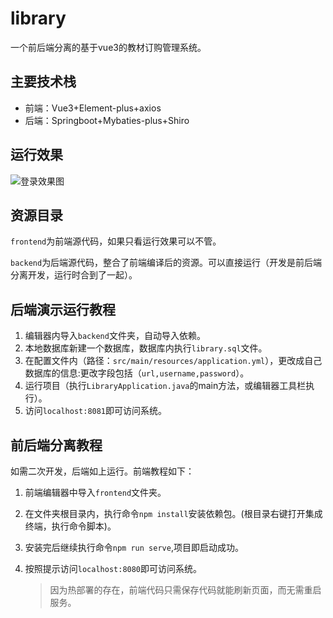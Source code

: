 # library
一个前后端分离的基于vue3的教材订购管理系统。

## 主要技术栈

* 前端：Vue3+Element-plus+axios
* 后端：Springboot+Mybaties-plus+Shiro
## 运行效果
![登录效果图](https://gitee.com/kyleslie/img/raw/master/images/imgs/login.png)

## 资源目录

`frontend`为前端源代码，如果只看运行效果可以不管。

`backend`为后端源代码，整合了前端编译后的资源。可以直接运行（开发是前后端分离开发，运行时合到了一起）。

## 后端演示运行教程

1. 编辑器内导入`backend`文件夹，自动导入依赖。
2. 本地数据库新建一个数据库，数据库内执行`library.sql`文件。
3. 在配置文件内（路径：`src/main/resources/application.yml`），更改成自己数据库的信息:更改字段包括（`url,username,password`）。
4. 运行项目（执行`LibraryApplication.java`的main方法，或编辑器工具栏执行）。
5. 访问`localhost:8081`即可访问系统。

## 前后端分离教程

如需二次开发，后端如上运行。前端教程如下：

1. 前端编辑器中导入`frontend`文件夹。

2. 在文件夹根目录内，执行命令`npm install`安装依赖包。(根目录右键打开集成终端，执行命令脚本)。

3. 安装完后继续执行命令`npm run serve`,项目即启动成功。

4. 按照提示访问`localhost:8080`即可访问系统。

   > 因为热部署的存在，前端代码只需保存代码就能刷新页面，而无需重启服务。

